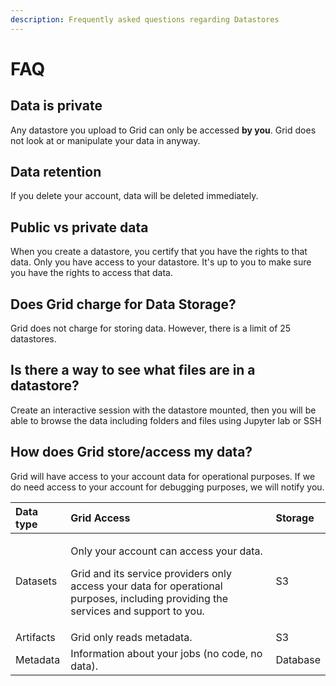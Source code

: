 ```yaml
---
description: Frequently asked questions regarding Datastores
---
```


# FAQ

## Data is private

Any datastore you upload to Grid can only be accessed **by you**. Grid does not look at or manipulate your data in anyway. 

## Data retention

If you delete your account, data will be deleted immediately.

## Public vs private data

When you create a datastore, you certify that you have the rights to that data. Only you have access to your datastore. It's up to you to make sure you have the rights to access that data.

## Does Grid charge for Data Storage?

Grid does not charge for storing data. However, there is a limit of 25 datastores.

## Is there a way to see what files are in a datastore?

Create an interactive session with the datastore mounted, then you will be able to browse the data including folders and files using Jupyter lab or SSH

## How does Grid store/access my data?

Grid will have access to your account data for operational purposes. If we do need access to your account for debugging purposes, we will notify you.

<table>
  <thead>
    <tr>
      <th style="text-align:left">Data type</th>
      <th style="text-align:left">Grid Access</th>
      <th style="text-align:left">Storage</th>
    </tr>
  </thead>
  <tbody>
    <tr>
      <td style="text-align:left">Datasets</td>
      <td style="text-align:left">
        <p>Only your account can access your data.</p>
        <p>Grid and its service providers only access your data for operational purposes,
          including providing the services and support to you.</p>
      </td>
      <td style="text-align:left">S3</td>
    </tr>
    <tr>
      <td style="text-align:left">Artifacts</td>
      <td style="text-align:left">Grid only reads metadata.</td>
      <td style="text-align:left">S3</td>
    </tr>
    <tr>
      <td style="text-align:left">Metadata</td>
      <td style="text-align:left">Information about your jobs (no code, no data).</td>
      <td style="text-align:left">Database</td>
    </tr>
  </tbody>
</table>

